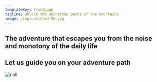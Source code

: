```yaml
---
templateKey: frontpage
tagline: Unlock the uncharted paths of the mountains
image: /img/untitled-58.jpg
---
```

## The adventure that escapes you from the noise and monotony of the daily life



## Let us guide you on your adventure path

![null](/img/my-post-3-.png)
